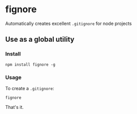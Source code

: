 # fignore

Automatically creates excellent `.gitignore` for node projects

## Use as a global utility

### Install

    npm install fignore -g

### Usage

To create a `.gitignore`:

    fignore

That's it.
